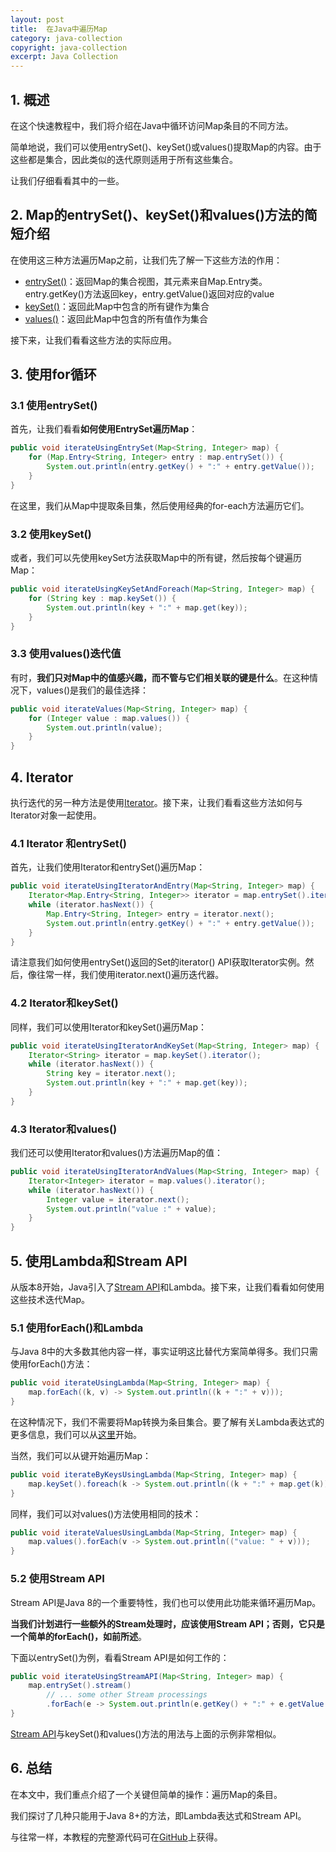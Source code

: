 ```yaml
---
layout: post
title:  在Java中遍历Map
category: java-collection
copyright: java-collection
excerpt: Java Collection
---
```


## 1. 概述

在这个快速教程中，我们将介绍在Java中循环访问Map条目的不同方法。

简单地说，我们可以使用entrySet()、keySet()或values()提取Map的内容。由于这些都是集合，因此类似的迭代原则适用于所有这些集合。

让我们仔细看看其中的一些。

## 2. Map的entrySet()、keySet()和values()方法的简短介绍

在使用这三种方法遍历Map之前，让我们先了解一下这些方法的作用：

-   [entrySet()](https://docs.oracle.com/en/java/javase/11/docs/api/java.base/java/util/Map.html#entrySet())：返回Map的集合视图，其元素来自Map.Entry类。entry.getKey()方法返回key，entry.getValue()返回对应的value
-   [keySet()](https://docs.oracle.com/en/java/javase/11/docs/api/java.base/java/util/Map.html#keySet())：返回此Map中包含的所有键作为集合
-   [values()](https://docs.oracle.com/en/java/javase/11/docs/api/java.base/java/util/Map.html#values())：返回此Map中包含的所有值作为集合

接下来，让我们看看这些方法的实际应用。

## 3. 使用for循环

### 3.1 使用entrySet()

首先，让我们看看**如何使用EntrySet遍历Map**：

```java
public void iterateUsingEntrySet(Map<String, Integer> map) {
    for (Map.Entry<String, Integer> entry : map.entrySet()) {
        System.out.println(entry.getKey() + ":" + entry.getValue());
    }
}
```

在这里，我们从Map中提取条目集，然后使用经典的for-each方法遍历它们。

### 3.2 使用keySet()

或者，我们可以先使用keySet方法获取Map中的所有键，然后按每个键遍历Map：

```java
public void iterateUsingKeySetAndForeach(Map<String, Integer> map) {
    for (String key : map.keySet()) {
        System.out.println(key + ":" + map.get(key));
    }
}
```

### 3.3 使用values()迭代值

有时，**我们只对Map中的值感兴趣，而不管与它们相关联的键是什么**。在这种情况下，values()是我们的最佳选择：

```java
public void iterateValues(Map<String, Integer> map) {
    for (Integer value : map.values()) {
        System.out.println(value);
    }
}
```

## 4. Iterator

执行迭代的另一种方法是使用[Iterator](https://www.baeldung.com/java-iterator)。接下来，让我们看看这些方法如何与Iterator对象一起使用。

### 4.1 Iterator 和entrySet()

首先，让我们使用Iterator和entrySet()遍历Map：

```java
public void iterateUsingIteratorAndEntry(Map<String, Integer> map) {
    Iterator<Map.Entry<String, Integer>> iterator = map.entrySet().iterator();
    while (iterator.hasNext()) {
        Map.Entry<String, Integer> entry = iterator.next();
        System.out.println(entry.getKey() + ":" + entry.getValue());
    }
}
```

请注意我们如何使用entrySet()返回的Set的iterator() API获取Iterator实例。然后，像往常一样，我们使用iterator.next()遍历迭代器。

### 4.2 Iterator和keySet()

同样，我们可以使用Iterator和keySet()遍历Map：

```java
public void iterateUsingIteratorAndKeySet(Map<String, Integer> map) {
    Iterator<String> iterator = map.keySet().iterator();
    while (iterator.hasNext()) {
        String key = iterator.next();
        System.out.println(key + ":" + map.get(key));
    }
}
```

### 4.3 Iterator和values()

我们还可以使用Iterator和values()方法遍历Map的值：

```java
public void iterateUsingIteratorAndValues(Map<String, Integer> map) {
    Iterator<Integer> iterator = map.values().iterator();
    while (iterator.hasNext()) {
        Integer value = iterator.next();
        System.out.println("value :" + value);
    }
}
```

## 5. 使用Lambda和Stream API

从版本8开始，Java引入了[Stream API](https://www.baeldung.com/java-8-streams)和Lambda。接下来，让我们看看如何使用这些技术迭代Map。

### 5.1 使用forEach()和Lambda

与Java 8中的大多数其他内容一样，事实证明这比替代方案简单得多。我们只需使用forEach()方法：

```java
public void iterateUsingLambda(Map<String, Integer> map) {
    map.forEach((k, v) -> System.out.println((k + ":" + v)));
}
```

在这种情况下，我们不需要将Map转换为条目集合。要了解有关Lambda表达式的更多信息，我们可以从[这里](https://www.baeldung.com/java-8-lambda-expressions-tips)开始。

当然，我们可以从键开始遍历Map：

```java
public void iterateByKeysUsingLambda(Map<String, Integer> map) {
    map.keySet().foreach(k -> System.out.println((k + ":" + map.get(k))));
}
```

同样，我们可以对values()方法使用相同的技术：

```java
public void iterateValuesUsingLambda(Map<String, Integer> map) {
    map.values().forEach(v -> System.out.println(("value: " + v)));
}
```

### 5.2 使用Stream API

Stream API是Java 8的一个重要特性，我们也可以使用此功能来循环遍历Map。

**当我们计划进行一些额外的Stream处理时，应该使用Stream API；否则，它只是一个简单的forEach()，如前所述**。

下面以entrySet()为例，看看Stream API是如何工作的：

```java
public void iterateUsingStreamAPI(Map<String, Integer> map) {
    map.entrySet().stream()
        // ... some other Stream processings
        .forEach(e -> System.out.println(e.getKey() + ":" + e.getValue()));
}
```

[Stream API](https://www.baeldung.com/java-8-streams)与keySet()和values()方法的用法与上面的示例非常相似。

## 6.  总结

在本文中，我们重点介绍了一个关键但简单的操作：遍历Map的条目。

我们探讨了几种只能用于Java 8+的方法，即Lambda表达式和Stream API。

与往常一样，本教程的完整源代码可在[GitHub](https://github.com/tuyucheng7/taketoday-tutorial4j/tree/master/java-core-modules/java-collections-maps-2)上获得。
